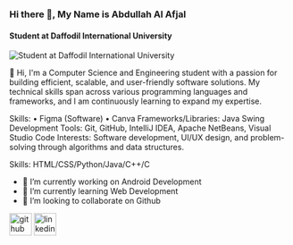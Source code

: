 ### Hi there 👋,  My Name is Abdullah Al Afjal
#### Student at Daffodil International University
![Student at Daffodil International University](https://media.licdn.com/dms/image/v2/D5616AQEt-5QmZg98qQ/profile-displaybackgroundimage-shrink_350_1400/profile-displaybackgroundimage-shrink_350_1400/0/1727945812920?e=1733356800&v=beta&t=6WxB9PKunFqcy2L4dPdAvfplLTn4Zi9o5RNL1LAzb-0)

👋 Hi, I'm a Computer Science and Engineering student with a passion for building efficient, scalable, and user-friendly software solutions. My technical skills span across various programming languages and frameworks, and I am continuously learning to expand my expertise.

Skills:
• Figma (Software) • Canva
Frameworks/Libraries: Java Swing
Development Tools: Git, GitHub, IntelliJ IDEA, Apache NetBeans, Visual Studio Code
Interests: Software development, UI/UX design, and problem-solving through algorithms and data structures.


Skills: HTML/CSS/Python/Java/C++/C

- 🔭 I’m currently working on Android Development  
- 🌱 I’m currently learning Web Development 
- 👯 I’m looking to collaborate on Github 


[<img src='https://cdn.jsdelivr.net/npm/simple-icons@3.0.1/icons/github.svg' alt='github' height='40'>](https://github.com/https://github.com/abdullahalafjal)  [<img src='https://cdn.jsdelivr.net/npm/simple-icons@3.0.1/icons/linkedin.svg' alt='linkedin' height='40'>](https://www.linkedin.com/in/https://www.linkedin.com/in/abdullah-al-afjal//)  


